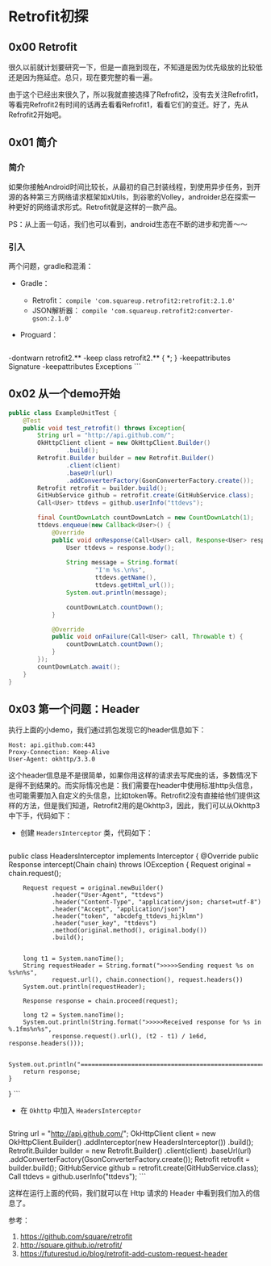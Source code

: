 # Retrofit初探

## 0x00 Retrofit

很久以前就计划要研究一下，但是一直拖到现在，不知道是因为优先级放的比较低还是因为拖延症。总只，现在要完整的看一遍。

由于这个已经出来很久了，所以我就直接选择了Refrofit2，没有去关注Refrofit1，等看完Refrofit2有时间的话再去看看Refrofit1，看看它们的变迁。好了，先从Refrofit2开始吧。

## 0x01 简介

### 简介 

如果你接触Android时间比较长，从最初的自己封装线程，到使用异步任务，到开源的各种第三方网络请求框架如xUtils，到谷歌的Volley，androider总在探索一种更好的网络请求形式。Retrofit就是这样的一款产品。

PS：从上面一句话，我们也可以看到，android生态在不断的进步和完善～～

### 引入

两个问题，gradle和混淆：

- Gradle：

	- Retrofit： ` compile 'com.squareup.retrofit2:retrofit:2.1.0' `
	- JSON解析器： `compile 'com.squareup.retrofit2:converter-gson:2.1.0' `
	
- Proguard：

	``` shell
-dontwarn retrofit2.**
-keep class retrofit2.** { *; }
-keepattributes Signature
-keepattributes Exceptions
	``` 

## 0x02 从一个demo开始

``` java 
public class ExampleUnitTest {
    @Test
    public void test_retrofit() throws Exception{
        String url = "http://api.github.com/";
        OkHttpClient client = new OkHttpClient.Builder()
                .build();
        Retrofit.Builder builder = new Retrofit.Builder()
                .client(client)
                .baseUrl(url)
                .addConverterFactory(GsonConverterFactory.create());
        Retrofit retrofit = builder.build();
        GitHubService github = retrofit.create(GitHubService.class);
        Call<User> ttdevs = github.userInfo("ttdevs");

        final CountDownLatch countDownLatch = new CountDownLatch(1);
        ttdevs.enqueue(new Callback<User>() {
            @Override
            public void onResponse(Call<User> call, Response<User> response) {
                User ttdevs = response.body();
                
                String message = String.format(
                        "I'm %s.\n%s", 
                        ttdevs.getName(), 
                        ttdevs.getHtml_url());
                System.out.println(message);

                countDownLatch.countDown();
            }

            @Override
            public void onFailure(Call<User> call, Throwable t) {
                countDownLatch.countDown();
            }
        });
        countDownLatch.await();
    }
}
```

## 0x03 第一个问题：Header

执行上面的小demo，我们通过抓包发现它的header信息如下：

``` shell
Host: api.github.com:443
Proxy-Connection: Keep-Alive
User-Agent: okhttp/3.3.0
```

这个header信息是不是很简单，如果你用这样的请求去写爬虫的话，多数情况下是得不到结果的。而实际情况也是：我们需要在header中使用标准http头信息，也可能需要加入自定义的头信息，比如token等。Retrofit2没有直接给他们提供这样的方法，但是我们知道，Retrofit2用的是Okhttp3，因此，我们可以从Okhttp3中下手，代码如下：

- 创建 `HeadersInterceptor` 类，代码如下：
	
	``` java
public class HeadersInterceptor implements Interceptor {
    @Override
    public Response intercept(Chain chain) throws IOException {
        Request original = chain.request();

        Request request = original.newBuilder()
                .header("User-Agent", "ttdevs")
                .header("Content-Type", "application/json; charset=utf-8")
                .header("Accept", "application/json")
                .header("token", "abcdefg_ttdevs_hijklmn")
                .header("user_key", "ttdevs")
                .method(original.method(), original.body())
                .build();


        long t1 = System.nanoTime();
        String requestHeader = String.format(">>>>>Sending request %s on %s%n%s",
                request.url(), chain.connection(), request.headers())
        System.out.println(requestHeader);

        Response response = chain.proceed(request);

        long t2 = System.nanoTime();
        System.out.println(String.format(">>>>>Received response for %s in %.1fms%n%s",
                response.request().url(), (t2 - t1) / 1e6d, response.headers()));

        System.out.println("=====================================================");
        return response;
    }
}
	```

- 在 `Okhttp` 中加入 `HeadersInterceptor`

	``` java
String url = "http://api.github.com/";
OkHttpClient client = new OkHttpClient.Builder()
        .addInterceptor(new HeadersInterceptor())
        .build();
Retrofit.Builder builder = new Retrofit.Builder()
        .client(client)
        .baseUrl(url)
        .addConverterFactory(GsonConverterFactory.create());
Retrofit retrofit = builder.build();
GitHubService github = retrofit.create(GitHubService.class);
Call<User> ttdevs = github.userInfo("ttdevs");
	```

这样在运行上面的代码，我们就可以在 Http 请求的 Header 中看到我们加入的信息了。

参考：

1. https://github.com/square/retrofit
2. http://square.github.io/retrofit/
3. https://futurestud.io/blog/retrofit-add-custom-request-header
